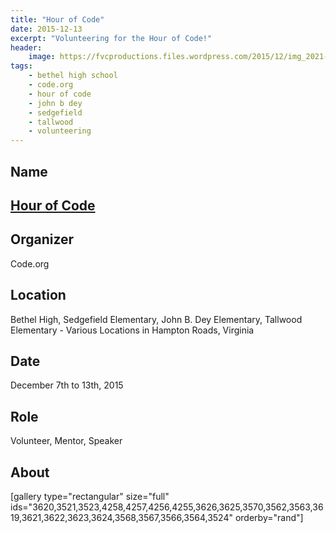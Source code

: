 ```yaml
---
title: "Hour of Code"
date: 2015-12-13
excerpt: "Volunteering for the Hour of Code!"
header:
    image: https://fvcproductions.files.wordpress.com/2015/12/img_2021-e1500183465332.jpg
tags:
    - bethel high school
    - code.org
    - hour of code
    - john b dey
    - sedgefield
    - tallwood
    - volunteering
---
```


## Name

## <a href="https://hourofcode.com" target="_blank" rel="noopener">Hour of Code</a>

## Organizer

Code.org

## Location

Bethel High, Sedgefield Elementary, John B. Dey Elementary, Tallwood Elementary - Various Locations in Hampton Roads, Virginia

## Date

December 7th to 13th, 2015

## Role

Volunteer, Mentor, Speaker

## About

[gallery type="rectangular" size="full" ids="3620,3521,3523,4258,4257,4256,4255,3626,3625,3570,3562,3563,3619,3621,3622,3623,3624,3568,3567,3566,3564,3524" orderby="rand"]
